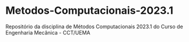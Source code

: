 # Metodos-Computacionais-2023.1
Repositório da disciplina de Métodos Computacionais 2023.1 do Curso de Engenharia Mecânica - CCT/UEMA
